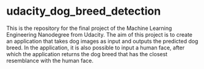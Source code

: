 # udacity_dog_breed_detection

This is the repository for the final project of the Machine Learning Engineering Nanodegree from Udacity. The aim of this project is to create an application that takes dog images as input and outputs the predicted dog breed. In the application, it is also possible to input a human face, after which the application returns the dog breed that has the closest resemblance with the human face. 

